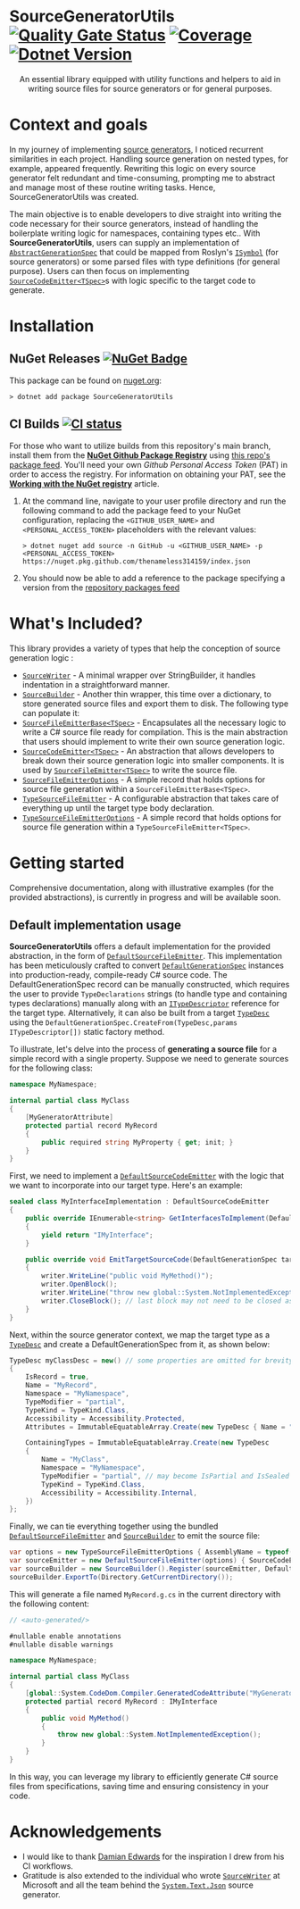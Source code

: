# **SourceGeneratorUtils** [![Quality Gate Status](https://sonarcloud.io/api/project_badges/measure?project=thenameless314159_SourceGeneratorUtils&metric=alert_status)](https://sonarcloud.io/summary/new_code?id=thenameless314159_SourceGeneratorUtils) [![Coverage](https://sonarcloud.io/api/project_badges/measure?project=thenameless314159_SourceGeneratorUtils&metric=coverage)](https://sonarcloud.io/summary/new_code?id=thenameless314159_SourceGeneratorUtils) [![Dotnet Version](https://img.shields.io/badge/dotnet-netstandard2.0-blue)](https://learn.microsoft.com/fr-fr/dotnet/standard/net-standard?tabs=net-standard-2-0)

<p align="center">An essential library equipped with utility functions and helpers to aid in writing source files for source generators or for general purposes.</p>

# Context and goals

In my journey of implementing [source generators](https://learn.microsoft.com/en-us/dotnet/csharp/roslyn-sdk/source-generators-overview), I noticed recurrent similarities in each project. Handling source generation on nested types, for example, appeared frequently. Rewriting this logic on every source generator felt redundant and time-consuming, prompting me to abstract and manage most of these routine writing tasks. Hence, SourceGeneratorUtils was created. 

The main objective is to enable developers to dive straight into writing the code necessary for their source generators, instead of handling the boilerplate writing logic for namespaces, containing types etc.. With **SourceGeneratorUtils**, users can supply an implementation of [`AbstractGenerationSpec`](https://github.com/thenameless314159/SourceGeneratorUtils/blob/main/src/SourceGeneratorUtils/AbstractGenerationSpec.cs) that could be mapped from Roslyn's [`ISymbol`](https://learn.microsoft.com/en-us/dotnet/api/microsoft.codeanalysis.isymbol?view=roslyn-dotnet-4.6.0) (for source generators) or some parsed files with type definitions (for general purpose). Users can then focus on implementing [`SourceCodeEmitter<TSpec>`](https://github.com/thenameless314159/SourceGeneratorUtils/blob/main/src/SourceGeneratorUtils/SourceCodeEmitter.cs)s with logic specific to the target code to generate.

# Installation

## NuGet Releases [![NuGet Badge](https://buildstats.info/nuget/SourceGeneratorUtils)](https://www.nuget.org/packages/SourceGeneratorUtils/)

This package can be found on [nuget.org](https://www.nuget.org/packages/SourceGeneratorUtils):

``` console
> dotnet add package SourceGeneratorUtils
```

## CI Builds [![CI status](https://github.com/thenameless314159/SourceGeneratorUtils/actions/workflows/ci.yml/badge.svg)](https://github.com/thenameless314159/SourceGeneratorUtils/actions/workflows/ci.yml)
For those who want to utilize builds from this repository's main branch, install them from the [**NuGet Github Package Registry**](https://docs.github.com/en/enterprise-server@3.8/packages/working-with-a-github-packages-registry/working-with-the-nuget-registry) using [this repo's package feed](https://github.com/thenameless314159/SourceGeneratorUtils/pkgs/nuget/SourceGeneratorUtils). 
You'll need your own *Github Personal Access Token* (PAT) in order to access the registry. For information on obtaining your PAT, see the [**Working with the NuGet registry**](https://docs.github.com/en/enterprise-server@3.8/packages/working-with-a-github-packages-registry/working-with-the-nuget-registry#installing-a-package) article.

1. At the command line, navigate to your user profile directory and run the following command to add the package feed to your NuGet configuration, replacing the `<GITHUB_USER_NAME>` and `<PERSONAL_ACCESS_TOKEN>` placeholders with the relevant values:
    ``` shell
    > dotnet nuget add source -n GitHub -u <GITHUB_USER_NAME> -p <PERSONAL_ACCESS_TOKEN> https://nuget.pkg.github.com/thenameless314159/index.json
    ```
2. You should now be able to add a reference to the package specifying a version from the [repository packages feed](https://github.com/thenameless314159/SourceGeneratorUtils/pkgs/nuget/SourceGeneratorUtils)

# What's Included?
This library provides a variety of types that help the conception of source generation logic :

- [`SourceWriter`](https://github.com/thenameless314159/SourceGeneratorUtils/blob/main/src/SourceGeneratorUtils/SourceWriter.cs) - A minimal wrapper over StringBuilder, it handles indentation in a straightforward manner.
- [`SourceBuilder`](https://github.com/thenameless314159/SourceGeneratorUtils/blob/main/src/SourceGeneratorUtils/SourceBuilder.cs) - Another thin wrapper, this time over a dictionary, to store generated source files and export them to disk. The following type can populate it:
- [`SourceFileEmitterBase<TSpec>`](https://github.com/thenameless314159/SourceGeneratorUtils/blob/main/src/SourceGeneratorUtils/SourceFileEmitterBase.cs) - Encapsulates all the necessary logic to write a C# source file ready for compilation. This is the main abstraction that users should implement to write their own source generation logic.
- [`SourceCodeEmitter<TSpec>`](https://github.com/thenameless314159/SourceGeneratorUtils/blob/main/src/SourceGeneratorUtils/SourceCodeEmitter.cs) - An abstraction that allows developers to break down their source generation logic into smaller components. It is used by [`SourceFileEmitter<TSpec>`](https://github.com/thenameless314159/SourceGeneratorUtils/blob/main/src/SourceGeneratorUtils/SourceFileEmitter.cs) to write the source file.
- [`SourceFileEmitterOptions`](https://github.com/thenameless314159/SourceGeneratorUtils/blob/main/src/SourceGeneratorUtils/SourceFileEmitterOptions.cs) - A simple record that holds options for source file generation within a `SourceFileEmitterBase<TSpec>`.
- [`TypeSourceFileEmitter`](https://github.com/thenameless314159/SourceGeneratorUtils/blob/main/src/SourceGeneratorUtils/TypeSourceFileEmitter.cs) - A configurable abstraction that takes care of everything up until the target type body declaration.
- [`TypeSourceFileEmitterOptions`](https://github.com/thenameless314159/SourceGeneratorUtils/blob/main/src/SourceGeneratorUtils/TypeSourceFileEmitterOptions.cs) - A simple record that holds options for source file generation within a `TypeSourceFileEmitter<TSpec>`.

# Getting started
Comprehensive documentation, along with illustrative examples (for the provided abstractions), is currently in progress and will be available soon.

## Default implementation usage
**SourceGeneratorUtils** offers a default implementation for the provided abstraction, in the form of [`DefaultSourceFileEmitter`](https://github.com/thenameless314159/SourceGeneratorUtils/blob/main/src/SourceGeneratorUtils/DefaultSourceFileEmitter.cs). This implementation has been meticulously crafted to convert [`DefaultGenerationSpec`](https://github.com/thenameless314159/SourceGeneratorUtils/blob/main/src/SourceGeneratorUtils/DefaultGenerationSpec.cs) instances into production-ready, compile-ready C# source code.
The DefaultGenerationSpec record can be manually constructed, which requires the user to provide `TypeDeclarations` strings (to handle type and containing types declarations) manually along with an [`ITypeDescriptor`](https://github.com/thenameless314159/SourceGeneratorUtils/blob/main/src/SourceGeneratorUtils/Infrastructure/Descriptors/ITypeDescriptor.cs) reference for the target type. Alternatively, it can also be built from a target [`TypeDesc`](https://github.com/thenameless314159/SourceGeneratorUtils/blob/main/src/SourceGeneratorUtils/Infrastructure/Descriptors/TypeDesc.cs) using the `DefaultGenerationSpec.CreateFrom(TypeDesc,params ITypeDescriptor[])` static factory method.

To illustrate, let's delve into the process of **generating a source file** for a simple record with a single property. Suppose we need to generate sources for the following class:

``` csharp
namespace MyNamespace;

internal partial class MyClass
{
    [MyGeneratorAttribute]
    protected partial record MyRecord
    {
        public required string MyProperty { get; init; }
    }
}
```

First, we need to implement a [`DefaultSourceCodeEmitter`](https://github.com/thenameless314159/SourceGeneratorUtils/blob/main/src/SourceGeneratorUtils/DefaultSourceCodeEmitter.cs) with the logic that we want to incorporate into our target type. Here's an example:

``` csharp
sealed class MyInterfaceImplementation : DefaultSourceCodeEmitter
{
    public override IEnumerable<string> GetInterfacesToImplement(DefaultGenerationSpec target)
    {
        yield return "IMyInterface";
    }

    public override void EmitTargetSourceCode(DefaultGenerationSpec target, SourceWriter writer)
    {
        writer.WriteLine("public void MyMethod()");
        writer.OpenBlock();
        writer.WriteLine("throw new global::System.NotImplementedException();");
        writer.CloseBlock(); // last block may not need to be closed as they'll be closed by the emitter
    }
}
```

Next, within the source generator context, we map the target type as a [`TypeDesc`](https://github.com/thenameless314159/SourceGeneratorUtils/blob/main/src/SourceGeneratorUtils/Infrastructure/Descriptors/TypeDesc.cs) and create a DefaultGenerationSpec from it, as shown below:

``` csharp
TypeDesc myClassDesc = new() // some properties are omitted for brevity
{
    IsRecord = true,
    Name = "MyRecord",
    Namespace = "MyNamespace",
    TypeModifier = "partial",
    TypeKind = TypeKind.Class,
    Accessibility = Accessibility.Protected,
    Attributes = ImmutableEquatableArray.Create(new TypeDesc { Name = "MyGeneratorAttribute", }),

    ContainingTypes = ImmutableEquatableArray.Create(new TypeDesc
    {
        Name = "MyClass",
        Namespace = "MyNamespace",
        TypeModifier = "partial", // may become IsPartial and IsSealed bool properties in the future
        TypeKind = TypeKind.Class,
        Accessibility = Accessibility.Internal,
    })
};
```

Finally, we can tie everything together using the bundled [`DefaultSourceFileEmitter`](https://github.com/thenameless314159/SourceGeneratorUtils/blob/main/src/SourceGeneratorUtils/DefaultSourceFileEmitter.cs) and [`SourceBuilder`](https://github.com/thenameless314159/SourceGeneratorUtils/blob/main/src/SourceGeneratorUtils/SourceBuilder.cs) to emit the source file:

``` csharp
var options = new TypeSourceFileEmitterOptions { AssemblyName = typeof(MyGenerator).Assembly.GetName(), UseFileScopedNamespace = true };
var sourceEmitter = new DefaultSourceFileEmitter(options) { SourceCodeEmitters = new[] { new MyInterfaceImplementation() } };
var sourceBuilder = new SourceBuilder().Register(sourceEmitter, DefaultGenerationSpec.CreateFrom(myClassDesc));
sourceBuilder.ExportTo(Directory.GetCurrentDirectory());
```

This will generate a file named `MyRecord.g.cs` in the current directory with the following content:

``` csharp
// <auto-generated/>

#nullable enable annotations
#nullable disable warnings

namespace MyNamespace;

internal partial class MyClass
{
    [global::System.CodeDom.Compiler.GeneratedCodeAttribute("MyGenerator", "1.0.0.0")]
    protected partial record MyRecord : IMyInterface
    {
        public void MyMethod()
        {
            throw new global::System.NotImplementedException();
        }
    }
}
```

In this way, you can leverage my library to efficiently generate C# source files from specifications, saving time and ensuring consistency in your code. 

# Acknowledgements
- I would like to thank [Damian Edwards](https://github.com/DamianEdwards) for the inspiration I drew from his CI workflows.
- Gratitude is also extended to the individual who wrote [`SourceWriter`](https://github.com/dotnet/runtime/blob/main/src/libraries/System.Text.Json/gen/Helpers/SourceWriter.cs) at Microsoft and all the team behind the [`System.Text.Json`](https://github.com/dotnet/runtime/tree/main/src/libraries/System.Text.Json/gen) source generator.
